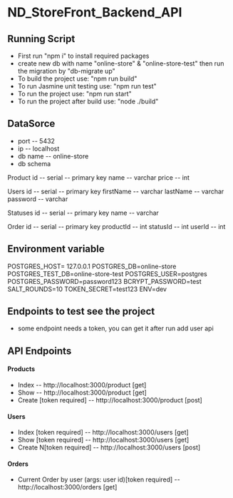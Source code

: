 # ND_StoreFront_Backend_API

## Running Script
- First run "npm i" to install required packages
- create new db with name "online-store" & "online-store-test" then run the migration by "db-migrate up"
- To build the project use: "npm run build"
- To run Jasmine unit testing use: "npm run test"
- To run the project use: "npm run start"
- To run the project after build use: "node ./build"

## DataSorce
- port -- 5432
- ip -- localhost
- db name -- online-store
- db schema

Product 
    id -- serial -- primary key
    name -- varchar
    price -- int

Users
    id -- serial -- primary key
    firstName -- varchar
    lastName -- varchar
    password -- varchar

Statuses
    id -- serial -- primary key
    name -- varchar

Order
    id --  serial -- primary key
    productId -- int
    statusId -- int
    userId -- int


## Environment variable
POSTGRES_HOST= 127.0.0.1
POSTGRES_DB=online-store
POSTGRES_TEST_DB=online-store-test
POSTGRES_USER=postgres
POSTGRES_PASSWORD=password123
BCRYPT_PASSWORD=test
SALT_ROUNDS=10
TOKEN_SECRET=test123
ENV=dev




## Endpoints to test see the project
* some endpoint needs a token, you can get it after run add user api


## API Endpoints
#### Products
- Index -- http://localhost:3000/product [get]
- Show -- http://localhost:3000/product [get]
- Create [token required] -- http://localhost:3000/product [post]

#### Users
- Index [token required] -- http://localhost:3000/users [get]
- Show [token required] -- http://localhost:3000/users [get]
- Create N[token required] -- http://localhost:3000/users [post]

#### Orders
- Current Order by user (args: user id)[token required] -- http://localhost:3000/orders [get]
